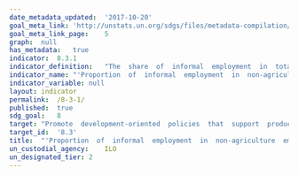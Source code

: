 ```yaml
---	
date_metadata_updated:	'2017-10-20'  
goal_meta_link:	'http://unstats.un.org/sdgs/files/metadata-compilation/Metadata-Goal-8.pdf'
goal_meta_link_page:	5
graph:	null
has_metadata:	true
indicator:	8.3.1
indicator_definition:	"The  share  of  informal  employment  in  total  non-agriculture  employment  refers  to  employment  in  informal  jobs  expressed  as  a  percentage  of  total  non-agriculture  employment.  Informal  employment  comprises  persons  who  in  their  main  or  secondary  jobs  were:  (a)  Own-account  workers,  employers  and  members  of  producers  cooperatives  employed  in  their  own  informal  sector  enterprises.  The  informal  nature  of  their  jobs  follows  directly  from  the  characteristics  of  the  enterprise;  (b)  Own-account  workers  engaged  in  the  production  of  goods  exclusively  for  own  final  use  by  their  household  (e.g.  subsistence  farming  or  do-it-yourself  construction  of  own  dwellings),  if  covered;  (c)  Contributing  family  workers,  irrespective  of  whether  they  work  in  formal  or  informal  sector  enterprises.  The  informal  nature  of  their  jobs  is  due  to  the  fact  that  contributing  family  workers  usually  do  not  have  explicit,  written  contracts  of  employment,  and  that  usually  their  employment  is  not  subject  to  labour  legislation,  social  security  regulations,  collective  agreements,  etc.;  (e)  Employees  holding  informal  jobs,  whether  employed  by  formal  sector  enterprises,  informal  sector  enterprises,  or  as  paid  domestic  workers  by  households.  Employees  are  considered  to  have  informal  jobs  if  their  employment  relationship  is,  in  law  or  in  practice,  not  subject  to  national  labour  legislation,  income  taxation,  social  protection  or  entitlement  to  certain  employment  benefits  (paid  annual  or  sick  leave,  etc.)  for  reasons  such  as:  non-declaration  of  the  jobs  or  the  employees;  casual  jobs  or  jobs  of  a  limited  short  duration;  jobs  with  hours  of  work  or  wages  below  a  specified  threshold  (e.g.  for  social  security  contributions);  employment  by  unincorporated  enterprises  or  by  persons  in  households;  jobs  where  the  employees  place  of  work  is  outside  the  premises  of  the  employers  enterprise  (e.g.  outworkers  without  employment  contract);  or  jobs,  for  which  labour  regulations  are  not  applied,  not  enforced,  or  not  complied  with  for  any  other  reason.  Operational  criteria  used  by  countries  to  define  informal  jobs  of  employees  include  lack  of  coverage  by  social  security  system,  lack  of  entitlement  to  paid  annual  or  sick  leave,  or  lack  of  written  employment  contract."
indicator_name:	"'Proportion  of  informal  employment  in  non-agriculture  employment,  by  sex'"
indicator_variable:	null
layout:	indicator
permalink:	/8-3-1/
published:	true
sdg_goal:	8
target:	"Promote  development-oriented  policies  that  support  productive  activities,  decent  job  creation,  entrepreneurship,  creativity  and  innovation,  and  encourage  the  formalization  and  growth  of  micro-,  small-  and  medium-sized  enterprises,  including  through  access  to  financial  services."
target_id:	'8.3'
title:	"'Proportion  of  informal  employment  in  non-agriculture  employment,  by  sex'"
un_custodial_agency:	ILO
un_designated_tier:	2
---	
```

